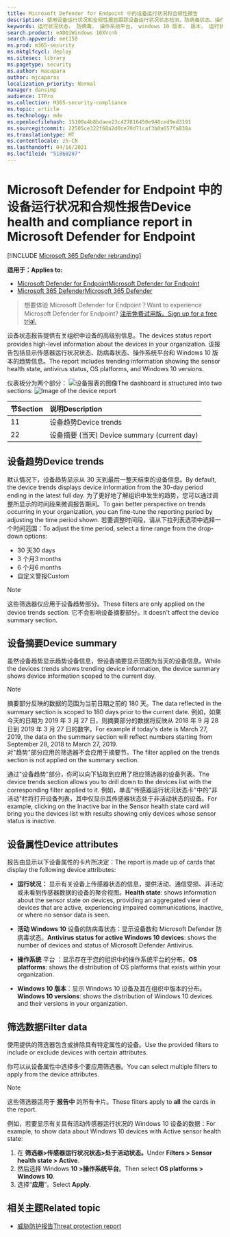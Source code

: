 ```yaml
---
title: Microsoft Defender for Endpoint 中的设备运行状况和合规性报告
description: 使用设备运行状况和合规性报告跟踪设备运行状况状态检测、防病毒状态、操作系统平台和 Windows 10 版本
keywords: 运行状况状态， 防病毒， 操作系统平台， windows 10 版本， 版本， 运行状况， 合规性， 状态
search.product: eADQiWindows 10XVcnh
search.appverid: met150
ms.prod: m365-security
ms.mktglfcycl: deploy
ms.sitesec: library
ms.pagetype: security
ms.author: macapara
author: mjcaparas
localization_priority: Normal
manager: dansimp
audience: ITPro
ms.collection: M365-security-compliance
ms.topic: article
ms.technology: mde
ms.openlocfilehash: 35100a4b8bdaee23c427816450e948ced9ed3191
ms.sourcegitcommit: 22505ce322f68a2d0ce70d71caf3b0a657fa838a
ms.translationtype: MT
ms.contentlocale: zh-CN
ms.lasthandoff: 04/16/2021
ms.locfileid: "51860287"
---
```

# <a name="device-health-and-compliance-report-in-microsoft-defender-for-endpoint"></a><span data-ttu-id="b490c-104">Microsoft Defender for Endpoint 中的设备运行状况和合规性报告</span><span class="sxs-lookup"><span data-stu-id="b490c-104">Device health and compliance report in Microsoft Defender for Endpoint</span></span>

[!INCLUDE [Microsoft 365 Defender rebranding](../../includes/microsoft-defender.md)]


<span data-ttu-id="b490c-105">**适用于：**</span><span class="sxs-lookup"><span data-stu-id="b490c-105">**Applies to:**</span></span>
- [<span data-ttu-id="b490c-106">Microsoft Defender for Endpoint</span><span class="sxs-lookup"><span data-stu-id="b490c-106">Microsoft Defender for Endpoint</span></span>](https://go.microsoft.com/fwlink/p/?linkid=2154037)
- [<span data-ttu-id="b490c-107">Microsoft 365 Defender</span><span class="sxs-lookup"><span data-stu-id="b490c-107">Microsoft 365 Defender</span></span>](https://go.microsoft.com/fwlink/?linkid=2118804)


> <span data-ttu-id="b490c-108">想要体验 Microsoft Defender for Endpoint？</span><span class="sxs-lookup"><span data-stu-id="b490c-108">Want to experience Microsoft Defender for Endpoint?</span></span> [<span data-ttu-id="b490c-109">注册免费试用版。</span><span class="sxs-lookup"><span data-stu-id="b490c-109">Sign up for a free trial.</span></span>](https://www.microsoft.com/microsoft-365/windows/microsoft-defender-atp?ocid=docs-wdatp-exposedapis-abovefoldlink)

<span data-ttu-id="b490c-110">设备状态报告提供有关组织中设备的高级别信息。</span><span class="sxs-lookup"><span data-stu-id="b490c-110">The devices status report provides high-level information about the devices in your organization.</span></span> <span data-ttu-id="b490c-111">该报告包括显示传感器运行状况状态、防病毒状态、操作系统平台和 Windows 10 版本的趋势信息。</span><span class="sxs-lookup"><span data-stu-id="b490c-111">The report includes trending information showing the sensor health state, antivirus status, OS platforms, and Windows 10 versions.</span></span>

<span data-ttu-id="b490c-112">仪表板分为两个部分： ![ 设备报表的图像](images/device-reports.png)</span><span class="sxs-lookup"><span data-stu-id="b490c-112">The dashboard is structured into two sections: ![Image of the device report](images/device-reports.png)</span></span>
 
<span data-ttu-id="b490c-113">节</span><span class="sxs-lookup"><span data-stu-id="b490c-113">Section</span></span> | <span data-ttu-id="b490c-114">说明</span><span class="sxs-lookup"><span data-stu-id="b490c-114">Description</span></span>
:---|:---
<span data-ttu-id="b490c-115">1</span><span class="sxs-lookup"><span data-stu-id="b490c-115">1</span></span> | <span data-ttu-id="b490c-116">设备趋势</span><span class="sxs-lookup"><span data-stu-id="b490c-116">Device trends</span></span>
<span data-ttu-id="b490c-117">2</span><span class="sxs-lookup"><span data-stu-id="b490c-117">2</span></span> | <span data-ttu-id="b490c-118">设备摘要 (当天) </span><span class="sxs-lookup"><span data-stu-id="b490c-118">Device summary (current day)</span></span>
 
 
## <a name="device-trends"></a><span data-ttu-id="b490c-119">设备趋势</span><span class="sxs-lookup"><span data-stu-id="b490c-119">Device trends</span></span> 
<span data-ttu-id="b490c-120">默认情况下，设备趋势显示从 30 天到最后一整天结束的设备信息。</span><span class="sxs-lookup"><span data-stu-id="b490c-120">By default, the device trends displays device information from the 30-day period ending in the latest full day.</span></span> <span data-ttu-id="b490c-121">为了更好地了解组织中发生的趋势，您可以通过调整所显示的时间段来微调报告期间。</span><span class="sxs-lookup"><span data-stu-id="b490c-121">To gain better perspective on trends occurring in your organization, you can fine-tune the reporting period by adjusting the time period shown.</span></span> <span data-ttu-id="b490c-122">若要调整时间段，请从下拉列表选项中选择一个时间范围：</span><span class="sxs-lookup"><span data-stu-id="b490c-122">To adjust the time period, select a time range from the drop-down options:</span></span>
 
- <span data-ttu-id="b490c-123">30 天</span><span class="sxs-lookup"><span data-stu-id="b490c-123">30 days</span></span>
- <span data-ttu-id="b490c-124">3 个月</span><span class="sxs-lookup"><span data-stu-id="b490c-124">3 months</span></span>
- <span data-ttu-id="b490c-125">6 个月</span><span class="sxs-lookup"><span data-stu-id="b490c-125">6 months</span></span>
- <span data-ttu-id="b490c-126">自定义警报</span><span class="sxs-lookup"><span data-stu-id="b490c-126">Custom</span></span>

>[!NOTE]
><span data-ttu-id="b490c-127">这些筛选器仅应用于设备趋势部分。</span><span class="sxs-lookup"><span data-stu-id="b490c-127">These filters are only applied on the device trends section.</span></span> <span data-ttu-id="b490c-128">它不会影响设备摘要部分。</span><span class="sxs-lookup"><span data-stu-id="b490c-128">It doesn't affect the device summary section.</span></span>

## <a name="device-summary"></a><span data-ttu-id="b490c-129">设备摘要</span><span class="sxs-lookup"><span data-stu-id="b490c-129">Device summary</span></span> 
<span data-ttu-id="b490c-130">虽然设备趋势显示趋势设备信息，但设备摘要显示范围为当天的设备信息。</span><span class="sxs-lookup"><span data-stu-id="b490c-130">While the devices trends shows trending device information, the device summary shows device information scoped to the current day.</span></span> 

>[!NOTE]
><span data-ttu-id="b490c-131">摘要部分反映的数据的范围为当前日期之前的 180 天。</span><span class="sxs-lookup"><span data-stu-id="b490c-131">The data reflected in the summary section is scoped to 180 days prior to the current date.</span></span> <span data-ttu-id="b490c-132">例如，如果今天的日期为 2019 年 3 月 27 日，则摘要部分的数据将反映从 2018 年 9 月 28 日到 2019 年 3 月 27 日的数字。</span><span class="sxs-lookup"><span data-stu-id="b490c-132">For example if today's date is March 27, 2019, the data on the summary section will reflect numbers starting from September 28, 2018 to March 27, 2019.</span></span><br>
> <span data-ttu-id="b490c-133">对"趋势"部分应用的筛选器不会应用于摘要节。</span><span class="sxs-lookup"><span data-stu-id="b490c-133">The filter applied on the trends section is not applied on the summary section.</span></span> 
 
<span data-ttu-id="b490c-134">通过"设备趋势"部分，你可以向下钻取到应用了相应筛选器的设备列表。</span><span class="sxs-lookup"><span data-stu-id="b490c-134">The device trends section allows you to drill down to the devices list with the corresponding filter applied to it.</span></span> <span data-ttu-id="b490c-135">例如，单击"传感器运行状况状态卡"中的"非活动"栏将打开设备列表，其中仅显示其传感器状态处于非活动状态的设备。</span><span class="sxs-lookup"><span data-stu-id="b490c-135">For example, clicking on the Inactive bar in the Sensor health state card will bring you the devices list with results showing only devices whose sensor status is inactive.</span></span> 
 
 
 
## <a name="device-attributes"></a><span data-ttu-id="b490c-136">设备属性</span><span class="sxs-lookup"><span data-stu-id="b490c-136">Device attributes</span></span>
<span data-ttu-id="b490c-137">报告由显示以下设备属性的卡片所决定：</span><span class="sxs-lookup"><span data-stu-id="b490c-137">The report is made up of cards that display the following device attributes:</span></span>
 
- <span data-ttu-id="b490c-138">**运行状况：** 显示有关设备上传感器状态的信息，提供活动、通信受损、非活动或未看到传感器数据的设备的聚合视图。</span><span class="sxs-lookup"><span data-stu-id="b490c-138">**Health state**: shows information about the sensor state on devices, providing an aggregated view of devices that are active, experiencing impaired communications, inactive, or where no sensor data is seen.</span></span>
  
- <span data-ttu-id="b490c-139">**活动 Windows 10** 设备的防病毒状态：显示设备数和 Microsoft Defender 防病毒状态。</span><span class="sxs-lookup"><span data-stu-id="b490c-139">**Antivirus status for active Windows 10 devices**: shows the number of devices and status of Microsoft Defender Antivirus.</span></span>
    
- <span data-ttu-id="b490c-140">**操作系统** 平台 ：显示存在于您的组织中的操作系统平台的分布。</span><span class="sxs-lookup"><span data-stu-id="b490c-140">**OS platforms**: shows the distribution of OS platforms that exists within your organization.</span></span> 
 
- <span data-ttu-id="b490c-141">**Windows 10 版本**：显示 Windows 10 设备及其在组织中版本的分布。</span><span class="sxs-lookup"><span data-stu-id="b490c-141">**Windows 10 versions**: shows the distribution of Windows 10 devices and their versions in your organization.</span></span>
 
 
 
## <a name="filter-data"></a><span data-ttu-id="b490c-142">筛选数据</span><span class="sxs-lookup"><span data-stu-id="b490c-142">Filter data</span></span>
 
<span data-ttu-id="b490c-143">使用提供的筛选器包含或排除具有特定属性的设备。</span><span class="sxs-lookup"><span data-stu-id="b490c-143">Use the provided filters to include or exclude devices with certain attributes.</span></span>

<span data-ttu-id="b490c-144">你可以从设备属性中选择多个要应用筛选器。</span><span class="sxs-lookup"><span data-stu-id="b490c-144">You can select multiple filters to apply from the device attributes.</span></span> 
 
>[!NOTE]
><span data-ttu-id="b490c-145">这些筛选器适用于 **报告中** 的所有卡片。</span><span class="sxs-lookup"><span data-stu-id="b490c-145">These filters apply to **all** the cards in the report.</span></span>
 
<span data-ttu-id="b490c-146">例如，若要显示有关具有活动传感器运行状况的 Windows 10 设备的数据：</span><span class="sxs-lookup"><span data-stu-id="b490c-146">For example, to show data about Windows 10 devices with Active sensor health state:</span></span>
 
1. <span data-ttu-id="b490c-147">在 **筛选器>传感器运行状况状态>处于活动状态。**</span><span class="sxs-lookup"><span data-stu-id="b490c-147">Under **Filters > Sensor health state > Active**.</span></span>
2. <span data-ttu-id="b490c-148">然后选择 Windows **10 >操作系统平台**。</span><span class="sxs-lookup"><span data-stu-id="b490c-148">Then select **OS platforms > Windows 10**.</span></span>
3. <span data-ttu-id="b490c-149">选择“**应用**”。</span><span class="sxs-lookup"><span data-stu-id="b490c-149">Select **Apply**.</span></span>


## <a name="related-topic"></a><span data-ttu-id="b490c-150">相关主题</span><span class="sxs-lookup"><span data-stu-id="b490c-150">Related topic</span></span>
- [<span data-ttu-id="b490c-151">威胁防护报告</span><span class="sxs-lookup"><span data-stu-id="b490c-151">Threat protection report</span></span>](threat-protection-reports.md)
